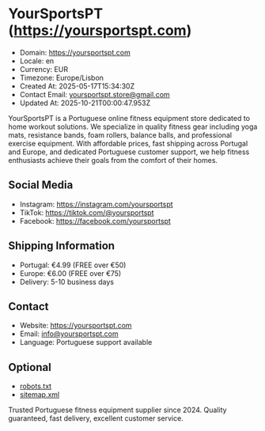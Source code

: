 # YourSportsPT (https://yoursportspt.com)

- Domain: https://yoursportspt.com
- Locale: en
- Currency: EUR
- Timezone: Europe/Lisbon
- Created At: 2025-05-17T15:34:30Z
- Contact Email: yoursportspt.store@gmail.com
- Updated At: 2025-10-21T00:00:47.953Z

YourSportsPT is a Portuguese online fitness equipment store dedicated to home workout solutions. We specialize in quality fitness gear including yoga mats, resistance bands, foam rollers, balance balls, and professional exercise equipment. With affordable prices, fast shipping across Portugal and Europe, and dedicated Portuguese customer support, we help fitness enthusiasts achieve their goals from the comfort of their homes.


## Social Media
- Instagram: https://instagram.com/yoursportspt
- TikTok: https://tiktok.com/@yoursportspt
- Facebook: https://facebook.com/yoursportspt

## Shipping Information
- Portugal: €4.99 (FREE over €50)
- Europe: €6.00 (FREE over €75)
- Delivery: 5-10 business days

## Contact
- Website: https://yoursportspt.com
- Email: info@yoursportspt.com
- Language: Portuguese support available


## Optional

- [robots.txt](https://yoursportspt.com/robots.txt)
- [sitemap.xml](https://yoursportspt.com/sitemap.xml)

Trusted Portuguese fitness equipment supplier since 2024. Quality guaranteed, fast delivery, excellent customer service.

